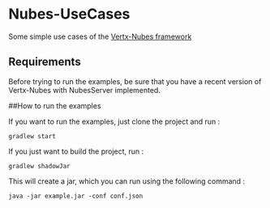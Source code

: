 # Nubes-UseCases
Some simple use cases of the [Vertx-Nubes framework](https://github.com/aesteve/vertx-nubes)

## Requirements

Before trying to run the examples, be sure that you have a recent version of Vertx-Nubes with NubesServer implemented.

##How to run the examples

If you want to run the examples, just clone the project and run :

```
gradlew start
```

If you just want to build the project, run : 

```
gradlew shadowJar
```
This will create a jar, which you can run using the following command :

```
java -jar example.jar -conf conf.json
```
